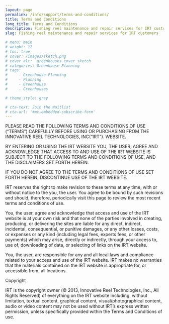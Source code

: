 ```yaml
---
layout: page
permalink: /info/support/terms-and-conditions/
title: Terms and Conditions
long_title: Terms and Conditions
description: Fishing reel maintenance and repair services for IRT customers
slug: Fishing reel maintenance and repair services for IRT customers

# menu: main
# weight: 12
# toc: true
# cover: /images/sketch.png
# cover_alt:  greenhouses cover sketch
# categories: Greenhouse Planning
# tags: 
#     - Greenhouse Planning
#     - Planning
#     - Greenhouse
#     - Greenhouses

# theme_style: grey

# cta-text: Join the Waitlist
# cta-url: '#mc-embedded-subscribe-form'
---
```


PLEASE READ THE FOLLOWING TERMS AND CONDITIONS OF USE (“TERMS”) CAREFULLY BEFORE USING OR PURCHASING FROM THE INNOVATIVE REEL TECHNOLOGIES, INC(“IRT”). WEBSITE.

BY ENTERING OR USING THE IRT WEBSITE YOU, THE USER, AGREE AND ACKNOWLEDGE THAT ACCESS TO AND USE OF THE IRT WEBSITE IS SUBJECT TO THE FOLLOWING TERMS AND CONDITIONS OF USE, AND THE DISCLAIMERS SET FORTH HEREIN.

IF YOU DO NOT AGREE TO THE TERMS AND CONDITIONS OF USE SET FORTH HEREIN, DISCONTINUE USE OF THE IRT WEBSITE.

IRT reserves the right to make revision to these terms at any time, with or without notice to the you, the user. You agree to be bound by such revisions and should, therefore, periodically visit this page to review the most recent terms and conditions of use.

You, the user, agree and acknowledge that access and use of the IRT website is at your own risk and that none of the parties involved in creating, producing, or delivering the sites are liable for any direct, indirect, incidental, consequential, or punitive damages, or any other losses, costs, or expenses or any kind (including legal fees, experts fees, or other payments) which may arise, directly or indirectly, through your access to, use of, downloading of data, or selecting of links on the IRT website.

You, the user, are responsible for any and all local laws and compliance related to your access and use of the IRT website. IRT makes no warranties that the materials contained on the IRT website is appropriate for, or accessible from, all locations.

Copyright

IRT is the copyright owner (© 2013, Innovative Reel Technologies, Inc., All Rights Reserved) of everything on the IRT website including, without limitation, textual content, graphical content, visual/photographical content, audio or video content may not be used without IRT’s express written permission, unless specifically provided within the Terms and Conditions of use.